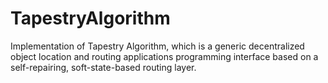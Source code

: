 # TapestryAlgorithm
Implementation of Tapestry Algorithm, which is a generic decentralized object location and routing applications programming interface based on a self-repairing, soft-state-based routing layer.
